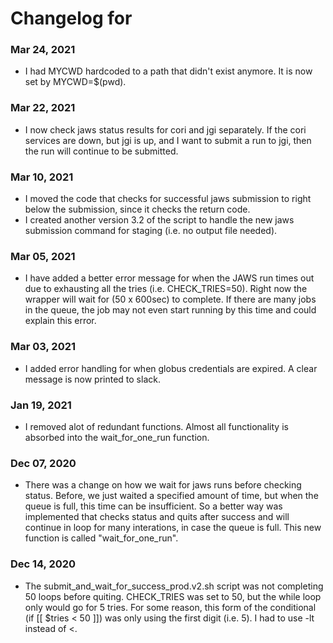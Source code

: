 # Changelog for

### Mar 24, 2021

* I had MYCWD hardcoded to a path that didn't exist anymore.  It is now set by MYCWD=$(pwd).

### Mar 22, 2021

* I now check jaws status results for cori and jgi separately. If the cori services are down, but jgi is up, and I want to submit a run to jgi, then the run will continue to be submitted.

### Mar 10, 2021

* I moved the code that checks for successful jaws submission to right below the submission, since it checks the return code.
* I created another version 3.2 of the script to handle the new jaws submission command for staging (i.e. no output file needed).

### Mar 05, 2021

* I have added a better error message for when the JAWS run times out due to exhausting all the tries (i.e. CHECK_TRIES=50).  Right now the wrapper will wait for (50 x 600sec) to complete. If there are many jobs in the queue, the job may not even start running by this time and could explain this error.

### Mar 03, 2021

* I added error handling for when globus credentials are expired. A clear message is now printed to slack.

### Jan 19, 2021

* I removed alot of redundant functions.  Almost all functionality is absorbed into the wait_for_one_run function.

### Dec 07, 2020

* There was a change on how we wait for jaws runs before checking status.  Before, we just waited a specified amount of time, but when the queue is full, this time can be insufficient. So a better way was implemented that checks status and quits after success and will continue in loop for many interations, in case the queue is full.  This new function is called "wait_for_one_run".

### Dec 14, 2020

* The submit_and_wait_for_success_prod.v2.sh script was not completing 50 loops before quiting. CHECK_TRIES was set to 50, but the while loop only would go for 5 tries. For some reason, this form of the conditional (if [[ $tries < 50 ]]) was only using the first digit (i.e. 5). I had to use -lt instead of <.
